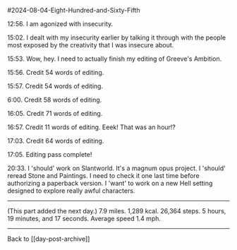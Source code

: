 #2024-08-04-Eight-Hundred-and-Sixty-Fifth

12:56.  I am agonized with insecurity.

15:02.  I dealt with my insecurity earlier by talking it through with the people most exposed by the creativity that I was insecure about.

15:53.  Wow, hey.  I need to actually finish my editing of Greeve's Ambition.

15:56.  Credit 54 words of editing.

15:57.  Credit 54 words of editing.

6:00.  Credit 58 words of editing.

16:05.  Credit 71 words of editing.

16:57.  Credit 11 words of editing.  Eeek!  That was an hour!?

17:03.  Credit 64 words of editing.

17:05.  Editing pass complete!

20:33.  I 'should' work on Slantworld.  It's a magnum opus project.  I 'should' reread Stone and Paintings.  I need to check it one last time before authorizing a paperback version.  I 'want' to work on a new Hell setting designed to explore really awful characters.

---
(This part added the next day.)  7.9 miles.  1,289 kcal.  26,364 steps.  5 hours, 19 minutes, and 17 seconds.  Average speed 1.4 mph.

---
Back to [[day-post-archive]]